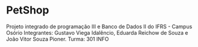 # PetShop
Projeto integrado de programação III e Banco de Dados II do IFRS - Campus Osório
Integrantes: Gustavo Viega Idalêncio, Eduarda Reichow de Souza e João Vitor Souza Pioner.
Turma: 301 INFO
